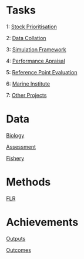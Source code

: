 # Tasks

1: [Stock Prioritisation](https://github.com/laurieKell/mydas/wiki/1:-Stock-prioritisation)

2: [Data Collation](https://github.com/laurieKell/mydas/wiki/2:-Data-collation)

3: [Simulation Framework](https://github.com/laurieKell/mydas/wiki/3:-Method-and-simulation-framework-development-and-implementation)

4: [Performance Apraisal](https://github.com/laurieKell/mydas/wiki/4:-Method-performance-appraisal)

5: [Reference Point Evaluation](https://github.com/laurieKell/mydas/wiki/5:-Reference-point-comparisons-(across-candidate-methods))

6: [Marine Institute](https://github.com/laurieKell/mydas/wiki/6:-Liaison-with-Marine-Institute)

7: [Other Projects](https://github.com/laurieKell/mydas/wiki/7:-Linkage-with-other-projects)

# Data 

[Biology]()

[Assessment]()

[Fishery]()

# Methods 
[FLR](http://www.flr-project.org)

# Achievements
[Outputs](https://github.com/laurieKell/mydas/wiki/Outputs)

[Outcomes](https://github.com/laurieKell/mydas/wiki/Outputs)
